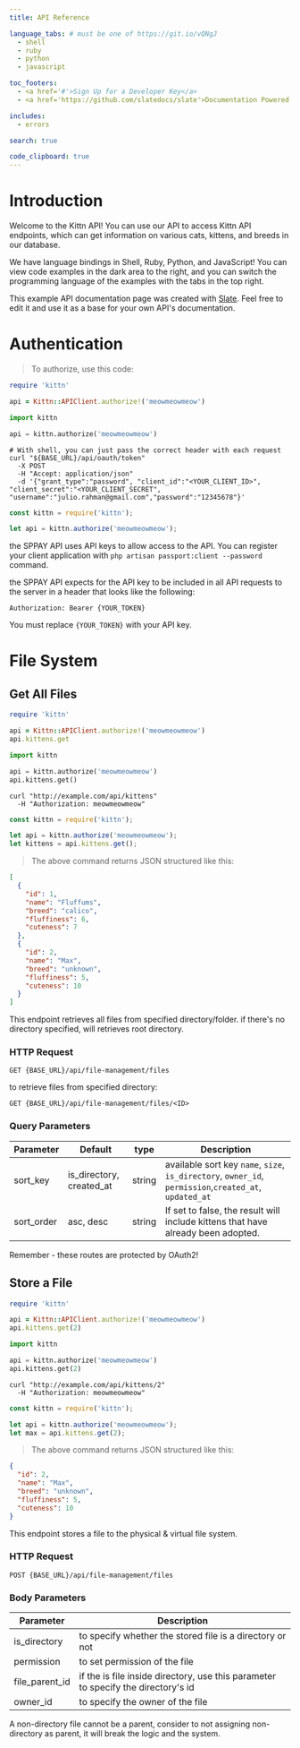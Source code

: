 ```yaml
---
title: API Reference

language_tabs: # must be one of https://git.io/vQNgJ
  - shell
  - ruby
  - python
  - javascript

toc_footers:
  - <a href='#'>Sign Up for a Developer Key</a>
  - <a href='https://github.com/slatedocs/slate'>Documentation Powered by Slate</a>

includes:
  - errors

search: true

code_clipboard: true
---
```


# Introduction

Welcome to the Kittn API! You can use our API to access Kittn API endpoints, which can get information on various cats, kittens, and breeds in our database.

We have language bindings in Shell, Ruby, Python, and JavaScript! You can view code examples in the dark area to the right, and you can switch the programming language of the examples with the tabs in the top right.

This example API documentation page was created with [Slate](https://github.com/slatedocs/slate). Feel free to edit it and use it as a base for your own API's documentation.

# Authentication

> To authorize, use this code:

```ruby
require 'kittn'

api = Kittn::APIClient.authorize!('meowmeowmeow')
```

```python
import kittn

api = kittn.authorize('meowmeowmeow')
```

```shell
# With shell, you can just pass the correct header with each request
curl "${BASE_URL}/api/oauth/token"
  -X POST
  -H "Accept: application/json"
  -d '{"grant_type":"password", "client_id":"<YOUR_CLIENT_ID>", "client_secret":"<YOUR_CLIENT_SECRET", "username":"julio.rahman@gmail.com","password":"12345678"}'
```

```javascript
const kittn = require('kittn');

let api = kittn.authorize('meowmeowmeow');
```

<!-- > Make sure to replace `meowmeowmeow` with your API key. -->

the SPPAY API uses API keys to allow access to the API. You can register your client application with `php artisan passport:client --password` command. 

the SPPAY API expects for the API key to be included in all API requests to the server in a header that looks like the following:

`Authorization: Bearer {YOUR_TOKEN}`

<aside class="notice">
You must replace <code>{YOUR_TOKEN}</code> with your API key.
</aside>

# File System

## Get All Files

```ruby
require 'kittn'

api = Kittn::APIClient.authorize!('meowmeowmeow')
api.kittens.get
```

```python
import kittn

api = kittn.authorize('meowmeowmeow')
api.kittens.get()
```

```shell
curl "http://example.com/api/kittens"
  -H "Authorization: meowmeowmeow"
```

```javascript
const kittn = require('kittn');

let api = kittn.authorize('meowmeowmeow');
let kittens = api.kittens.get();
```

> The above command returns JSON structured like this:

```json
[
  {
    "id": 1,
    "name": "Fluffums",
    "breed": "calico",
    "fluffiness": 6,
    "cuteness": 7
  },
  {
    "id": 2,
    "name": "Max",
    "breed": "unknown",
    "fluffiness": 5,
    "cuteness": 10
  }
]
```

This endpoint retrieves all files from specified directory/folder. if there's
no directory specified, will retrieves root directory.

### HTTP Request

`GET {BASE_URL}/api/file-management/files`

to retrieve files from specified directory:

`GET {BASE_URL}/api/file-management/files/<ID>`


### Query Parameters

Parameter | Default | type | Description
--------- | ------- | ---- |-----------
sort_key | is_directory, created_at | string | available sort key `name`, `size`, `is_directory`, `owner_id`, `permission`,`created_at`, `updated_at`
sort_order | asc, desc| string | If set to false, the result will include kittens that have already been adopted.

<aside class="success">
Remember - these routes are protected by OAuth2!
</aside>

## Store a File

```ruby
require 'kittn'

api = Kittn::APIClient.authorize!('meowmeowmeow')
api.kittens.get(2)
```

```python
import kittn

api = kittn.authorize('meowmeowmeow')
api.kittens.get(2)
```

```shell
curl "http://example.com/api/kittens/2"
  -H "Authorization: meowmeowmeow"
```

```javascript
const kittn = require('kittn');

let api = kittn.authorize('meowmeowmeow');
let max = api.kittens.get(2);
```

> The above command returns JSON structured like this:

```json
{
  "id": 2,
  "name": "Max",
  "breed": "unknown",
  "fluffiness": 5,
  "cuteness": 10
}
```

This endpoint stores a file to the physical & virtual file system.


### HTTP Request

`POST {BASE_URL}/api/file-management/files`

### Body Parameters

Parameter | Description
--------- | -----------
is_directory | to specify whether the stored file is a directory or not
permission | to set permission of the file
file_parent_id | if the is file inside directory, use this parameter to specify the directory's id
owner_id | to specify the owner of the file

<aside class="warning">A non-directory file cannot be a parent, consider to not assigning non-directory as parent, it will break the logic and the system. </aside> 
<!-- <code>&lt;code&gt;</code> blocks to denote code.</aside> -->

<!-- ## Delete a Specific Kitten

```ruby
require 'kittn'

api = Kittn::APIClient.authorize!('meowmeowmeow')
api.kittens.delete(2)
```

```python
import kittn

api = kittn.authorize('meowmeowmeow')
api.kittens.delete(2)
```

```shell
curl "http://example.com/api/kittens/2"
  -X DELETE
  -H "Authorization: meowmeowmeow"
```

```javascript
const kittn = require('kittn');

let api = kittn.authorize('meowmeowmeow');
let max = api.kittens.delete(2);
```

> The above command returns JSON structured like this:

```json
{
  "id": 2,
  "deleted" : ":("
}
```

This endpoint deletes a specific kitten.

### HTTP Request

`DELETE http://example.com/kittens/<ID>`

### URL Parameters

Parameter | Description
--------- | -----------
ID | The ID of the kitten to delete
 -->
